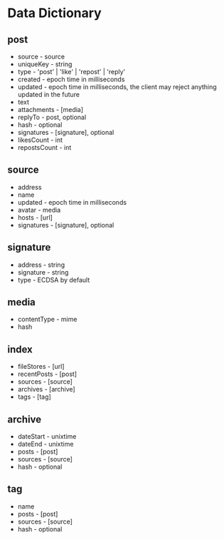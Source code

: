 # Data Dictionary

## post
* source - source
* uniqueKey - string
* type - 'post' | 'like' | 'repost' | 'reply'
* created - epoch time in milliseconds
* updated - epoch time in milliseconds, the client may reject anything updated in the future
* text
* attachments - [media]
* replyTo - post, optional
* hash - optional
* signatures - [signature], optional 
* likesCount - int
* repostsCount - int

## source
* address
* name
* updated - epoch time in milliseconds
* avatar - media
* hosts - [url]
* signatures - [signature], optional

## signature
* address - string
* signature - string
* type - ECDSA by default

## media
* contentType - mime
* hash

## index
* fileStores - [url]
* recentPosts - [post]
* sources - [source]
* archives - [archive]
* tags - [tag]

## archive
* dateStart - unixtime
* dateEnd - unixtime
* posts - [post]
* sources - [source]
* hash - optional

## tag
* name
* posts - [post]
* sources - [source]
* hash - optional
